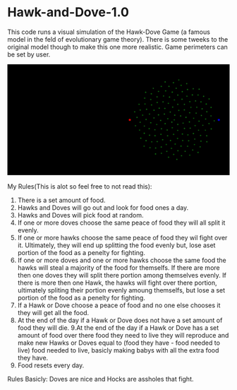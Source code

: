 # Hawk-and-Dove-1.0
This code runs a visual simulation of the Hawk-Dove Game (a famous model in the feld of evolutionary game theory). There is some tweeks to the original  model though to make this one more realistic.  Game perimeters can be set by user.

<img src="Image/gif.gif" width="650" />

My Rules(This is alot so feel free to not read this): 
1. There is a set amount of food.
2. Hawks and Doves will go out and look for food ones a day.
3. Hawks and Doves  will pick food at random.
4. If one or more doves choose the same peace of food they will all split it evenly.
5. If one or more hawks choose the same peace of food they wil fight over it. Ultimately, they will end up splitting the food evenly but, lose aset portion of the food as a penelty for fighting.
6. If one or more doves  and  one or more hawks choose the same food the hawks will steal a majority of the food for themselfs. If there are more then one doves they will split there portion among themselves evenly. If there is more then one Hawk, the hawks will fight over there portion, ultimately spliting their portion evenly amoung themselfs, but lose  a set portion of the food as a penelty for fighting.
7. If a Hawk or Dove choose a peace of food and no one else chooses it they will get all the food.
8. At the end of the day if a Hawk or Dove does not have a set amount of food they will die.
9.At the end of the day if a Hawk or Dove has a set amount of food over there food they need to live they will reproduce and make new Hawks or Doves equal to (food they have - food needed to live) food needed to live, basicly making babys with all the extra food they have.
10. Food resets every day.

Rules Basicly: Doves are nice and Hocks are assholes that fight.
